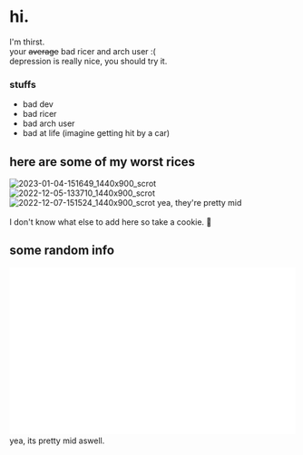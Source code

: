 # hi.
I'm thirst.<br>
your <s>average</s> bad ricer and arch user :( <br>
depression is really nice, you should try it. <br>

### stuffs 
 - bad dev 
 - bad ricer
 - bad arch user
 - bad at life (imagine getting hit by a car)

## here are some of my worst rices
![2023-01-04-151649_1440x900_scrot](https://user-images.githubusercontent.com/118438453/210741770-cd5fd3c8-f7af-4ea5-b7fc-9ff43948767e.png)
![2022-12-05-133710_1440x900_scrot](https://user-images.githubusercontent.com/118438453/210741923-652a90b3-e59e-4f02-87e2-8194ddfbdf78.png)
![2022-12-07-151524_1440x900_scrot](https://user-images.githubusercontent.com/118438453/210741975-2d100227-c999-4d24-ae20-a4ed5a22eec4.png)
yea, they're pretty mid <br>
<br>
I don't know what else to add here so take a cookie.
🍪

## some random info
![](https://raw.githubusercontent.com/frapdotbmp/github-stats/master/generated/overview.svg#gh-dark-mode-only)
yea, its pretty mid aswell.
